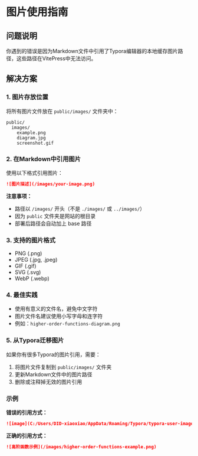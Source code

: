 # 图片使用指南

## 问题说明

你遇到的错误是因为Markdown文件中引用了Typora编辑器的本地缓存图片路径，这些路径在VitePress中无法访问。

## 解决方案

### 1. 图片存放位置
将所有图片文件放在 `public/images/` 文件夹中：

```
public/
  images/
    example.png
    diagram.jpg
    screenshot.gif
```

### 2. 在Markdown中引用图片
使用以下格式引用图片：

```markdown
![图片描述](/images/your-image.png)
```

**注意事项：**
- 路径以 `/images/` 开头（不是 `./images/` 或 `../images/`）
- 因为 `public` 文件夹是网站的根目录
- 部署后路径会自动加上 base 路径

### 3. 支持的图片格式
- PNG (.png)
- JPEG (.jpg, .jpeg)
- GIF (.gif)
- SVG (.svg)
- WebP (.webp)

### 4. 最佳实践
- 使用有意义的文件名，避免中文字符
- 图片文件名建议使用小写字母和连字符
- 例如：`higher-order-functions-diagram.png`

### 5. 从Typora迁移图片
如果你有很多Typora的图片引用，需要：

1. 将图片文件复制到 `public/images/` 文件夹
2. 更新Markdown文件中的图片路径
3. 删除或注释掉无效的图片引用

### 示例

**错误的引用方式：**
```markdown
![image](C:/Users/DID-xiaoxiao/AppData/Roaming/Typora/typora-user-images/image-20250902162702624.png)
```

**正确的引用方式：**
```markdown
![高阶函数示例](/images/higher-order-functions-example.png)
```